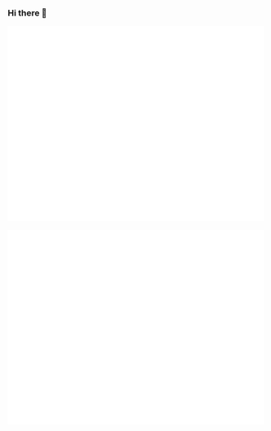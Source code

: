 ### Hi there 👋
<!-- If you're using "master" as default branch -->
![Metrics](https://github.com/jimcru21/jimcru21/blob/master/github-metrics.svg)
<!-- If you're using "main" as default branch -->
![Metrics](https://github.com/jimcru21/jimcru21/blob/main/github-metrics.svg)

